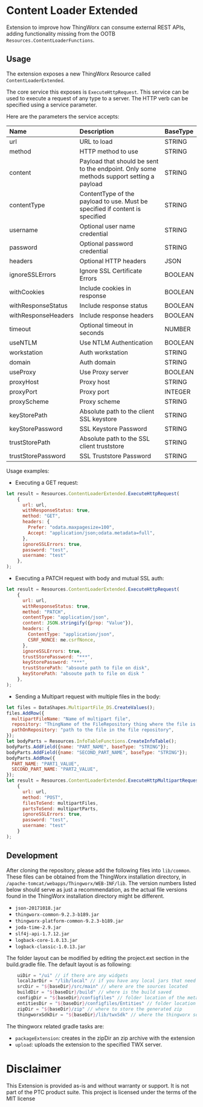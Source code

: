 # Content Loader Extended

Extension to improve how ThingWorx can consume external REST APIs, adding functionality missing from
the OOTB `Resources.ContentLoaderFunctions`.

## Usage

The extension exposes a new ThingWorx Resource called `ContentLoaderExtended`.

The core service this exposes is `ExecuteHttpRequest`. This service can be used to execute a request
of any type to a server. The HTTP verb can be specified using a service parameter.

Here are the parameters the service accepts:

| Name                | Description                                                                              | BaseType |
|:--------------------|:-----------------------------------------------------------------------------------------|:---------|
| url                 | URL to load                                                                              | STRING   |
| method              | HTTP method to use                                                                       | STRING   |
| content             | Payload that should be sent to the endpoint. Only some methods support setting a payload | STRING   |
| contentType         | ContentType of the payload to use. Must be specified if content is specified             | STRING   |
| username            | Optional user name credential                                                            | STRING   |
| password            | Optional password credential                                                             | STRING   |
| headers             | Optional HTTP headers                                                                    | JSON     |
| ignoreSSLErrors     | Ignore SSL Certificate Errors                                                            | BOOLEAN  |
| withCookies         | Include cookies in response                                                              | BOOLEAN  |
| withResponseStatus  | Include response status                                                                  | BOOLEAN  |
| withResponseHeaders | Include response headers                                                                 | BOOLEAN  |
| timeout             | Optional timeout in seconds                                                              | NUMBER   |
| useNTLM             | Use NTLM Authentication                                                                  | BOOLEAN  |
| workstation         | Auth workstation                                                                         | STRING   |
| domain              | Auth domain                                                                              | STRING   |
| useProxy            | Use Proxy server                                                                         | BOOLEAN  |
| proxyHost           | Proxy host                                                                               | STRING   |
| proxyPort           | Proxy port                                                                               | INTEGER  |
| proxyScheme         | Proxy scheme                                                                             | STRING   |
| keyStorePath        | Absolute path to the client SSL keystore                                                 | STRING   |
| keyStorePassword    | SSL Keystore Password                                                                    | STRING   |
| trustStorePath      | Absolute path to the SSL client truststore                                               | STRING   |
| trustStorePassword  | SSL Truststore Password                                                                  | STRING   |

Usage examples:

- Executing a GET request:

```javascript
let result = Resources.ContentLoaderExtended.ExecuteHttpRequest(
    {
      url: url,
      withResponseStatus: true,
      method: "GET",
      headers: {
        Prefer: "odata.maxpagesize=100",
        Accept: "application/json;odata.metadata=full",
      },
      ignoreSSLErrors: true,
      password: "test",
      username: "test"
    },
);
```

- Executing a PATCH request with body and mutual SSL auth:

```javascript
let result = Resources.ContentLoaderExtended.ExecuteHttpRequest(
    {
      url: url,
      withResponseStatus: true,
      method: "PATCH",
      contentType: "application/json",
      content: JSON.stringify({prop: "Value"}),
      headers: {
        ContentType: "application/json",
        CSRF_NONCE: me.csrfNonce,
      },
      ignoreSSLErrors: true,
      trustStorePassword: "***",
      keyStorePassword: "***",
      trustStorePath: "absoute path to file on disk",
      keyStorePath: "absoute path to file on disk "
    },
);
```

- Sending a Multipart request with multiple files in the body:

```javascript
let files = DataShapes.MultipartFile_DS.CreateValues();
files.AddRow({
  multipartFileName: "Name of multipart file",
  repository: "ThingName of the FileRepository thing where the file is stored",
  pathOnRepository: "path to the file in the file repository",
});
let bodyParts = Resources.InfoTableFunctions.CreateInfoTable();
bodyParts.AddField({name: "PART_NAME", baseType: "STRING"});
bodyParts.AddField({name: "SECOND_PART_NAME", baseType: "STRING"});
bodyParts.AddRow({
  PART_NAME: "PART1_VALUE",
  SECOND_PART_NAME: "PART2_VALUE",
});
let result = Resources.ContentLoaderExtended.ExecuteHttpMultipartRequest(
    {
      url: url,
      method: "POST",
      filesToSend: multipartFiles,
      partsToSend: multipartParts,
      ignoreSSLErrors: true,
      password: "test",
      username: "test"
    }
);
```

## Development

After cloning the repository, please add the following files into `lib/common`. These files can be
obtained from the ThingWorx installation directory,
in `/apache-tomcat/webapps/Thingworx/WEB-INF/lib`.
The version numbers listed below should serve as just a recommendation, as the actual file versions
found in the ThingWorx installation directory might be different.

* `json-20171018.jar`
* `thingworx-common-9.2.3-b189.jar`
* `thingworx-platform-common-9.2.3-b189.jar`
* `joda-time-2.9.jar`
* `slf4j-api-1.7.12.jar`
* `logback-core-1.0.13.jar`
* `logback-classic-1.0.13.jar`

The folder layout can be modified by editing the project.ext section in the build.gradle file. The
default layout is as following:

```gradle
	uiDir = "/ui" // if there are any widgets
	localJarDir = "/lib/local" // if you have any local jars that need to be included in the project, add them here
	srcDir = "${baseDir}/src/main" // where are the sources located
	buildDir = "${baseDir}/build" // where is the build saved
	configDir = "${baseDir}/configfiles" // folder location of the metadata.xml file
	entitiesDir = "${baseDir}/configfiles/Entities" // folder location Entities that are included with the extension
	zipDir = "${baseDir}/zip" // where to store the generated zip 
	thingworxSdkDir = "${baseDir}/lib/twxSdk" // where the thingworx sdk is located
```

The thingworx related gradle tasks are:

* `packageExtension`: creates in the zipDir an zip archive with the extension
* `upload`: uploads the extension to the specified TWX server.

# Disclaimer

This Extension is provided as-is and without warranty or support. It is not part of the PTC product
suite. This project is licensed under the terms of the MIT license
